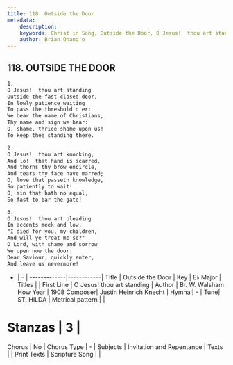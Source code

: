 ```yaml
---
title: 118. Outside the Door
metadata:
    description: 
    keywords: Christ in Song, Outside the Door, O Jesus!  thou art standing, 
    author: Brian Onang'o
---
```



## 118. OUTSIDE THE DOOR

```txt
1.
O Jesus!  thou art standing
Outside the fast-closed door,
In lowly patience waiting
To pass the threshold o'er:
We bear the name of Christians,
Thy name and sign we bear:
O, shame, thrice shame upon us!
To keep thee standing there.

2.
O Jesus!  thou art knocking;
And lo!  that hand is scarred,
And thorns thy brow encircle,
And tears thy face have marred;
O, love that passeth knowledge,
So patiently to wait!
O, sin that hath no equal,
So fast to bar the gate!

3.
O Jesus!  thou art pleading
In accents meek and low,
"I died for you, my children,
And will ye treat me so?"
O Lord, with shame and sorrow
We open now the door:
Dear Saviour, quickly enter,
And leave us nevermore!
```

- |   -  |
-------------|------------|
Title | Outside the Door |
Key | E♭ Major |
Titles |  |
First Line | O Jesus!  thou art standing |
Author | Br. W. Walsham How
Year | 1908
Composer| Justin Heinrich Knecht |
Hymnal|  - |
Tune| ST. HILDA |
Metrical pattern | |
# Stanzas | 3 |
Chorus | No |
Chorus Type | - |
Subjects | Invitation and Repentance |
Texts |  |
Print Texts | 
Scripture Song |  |
  
